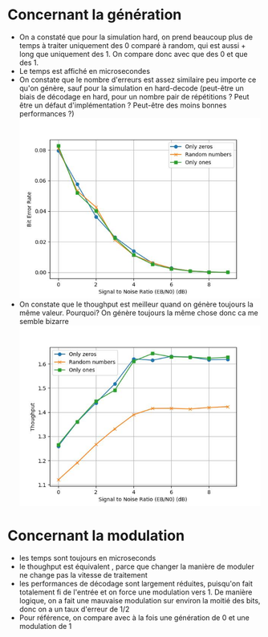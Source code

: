 # Concernant la génération
- On a constaté que pour la simulation hard, on prend beaucoup plus de temps à traiter uniquement des 0 comparé à random, qui est aussi + long que uniquement des 1. On compare donc avec que des 0 et que des 1.
- Le temps est affiché en microsecondes
- On constate que le nombre d'erreurs est assez similaire peu importe ce qu'on génère, sauf pour la simulation en hard-decode (peut-être un biais de décodage en hard, pour un nombre pair de répétitions ? Peut être un défaut d'implémentation ? Peut-être des moins bonnes performances ?)
![comparaison BER](Task2/decode_sim2.jpg)
- On constate que le thoughput est meilleur quand on génère toujours la même valeur. Pourquoi? On génère toujours la même chose donc ca me semble bizarre
![comparaison thoughput](Task2/thoughput_sim2.jpg)

# Concernant la modulation
- les temps sont toujours en microseconds
- le thoughput est équivalent , parce que changer la manière de moduler ne change pas la vitesse de traitement
- les performances de décodage sont largement réduites, puisqu'on fait totalement fi de l'entrée et on force une modulation vers 1. De manière logique, on a fait une mauvaise modulation sur environ la moitié des bits, donc on a un taux d'erreur de 1/2
- Pour référence, on compare avec à la fois une génération de 0 et une modulation de 1